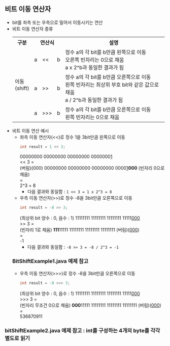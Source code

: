 ## 비트 이동 연산자
- bit를 좌측 또는 우측으로 밀어서 이동시키는 연산
- 비트 이동 연산자 종류
  <table>
    <tr>
      <th>구분</th>
      <th colspan="3">연산식</th>
      <th>설명</th>
    </tr>
    <tr>
      <td rowspan="3">이동<br>(shift)</td>
      <td>a</td>
      <td><<</td>
      <td>b</td>
      <td>정수 a의 각 bit를 b만큼 왼쪽으로 이동<br>오른쪽 빈자리는 0으로 채움<br>a x 2^b과 동일한 결과가 됨</td>
    </tr>
    <tr>
      <td>a</td>
      <td>>></td>
      <td>b</td>
      <td>정수 a의 각 bit를 b만큼 오른쪽으로 이동<br>왼쪽 빈자리는 최상위 부호 bit와 같은 값으로 채움<br>a / 2^b과 동일한 결과가 됨</td>
    </tr>
    <tr>
      <td>a</td>
      <td>>>></td>
      <td>b</td>
      <td>정수 a의 각 bit를 b만큼 오른쪽으로 이동<br>왼쪽 빈자리는 0으로 채움</td>
    </tr>    
  </table>
- 비트 이동 연산 예시
  - 좌측 이동 연산자(<<)로 정수 1을 3bit만큼 왼쪽으로 이동
    ```java
    int result = 1 << 3;
    ```
    00000000 00000000 00000000 0000000<u>1</u><br>
    << 3 =<br>
    (버림)(000) 00000000 00000000 00000000 0000<u>1</u>**000** (빈자리 0으로 채움)<br>
    =<br>
    2^3 = 8
    - 다음 결과와 동일함 : ``1 << 3 = 1 x 2^3 = 8``
  - 우측 이동 연산자(>>)로 정수 -8을 3bit만큼 오른쪽으로 이동
    ```java
    int result = -8 >> 3;
    ```
    (최상위 bit 양수 : 0, 음수 : 1) 11111111 11111111 11111111 11111<u>000</u><br>
    &gt;&gt; 3 =<br>
    (빈자리 1로 채움) **111**11111 11111111 11111111 11111111 (버림)(<u>000</u>)<br>
    =<br>
    -1
    - 다음 결과와 동일함 : ``-8 >> 3 = -8 / 2^3 = -1``
  ### BitShiftExample1.java 예제 참고
  - 우측 이동 연산자(>>>)로 정수 -8을 3bit만큼 오른쪽으로 이동
    ```java
    int result = -8 >>> 3;
    ```
    (최상위 bit 양수 : 0, 음수 : 1) 11111111 11111111 11111111 11111<u>000</u><br>
    &gt;&gt;&gt; 3 =<br>
    (빈자리 무조건 0으로 채움) **000**11111 11111111 11111111 11111111 (버림)(<u>000</u>)<br>
    =<br>
    536870911
### bitShiftExample2.java 예제 참고 : int를 구성하는 4개의 byte를 각각 별도로 읽기
